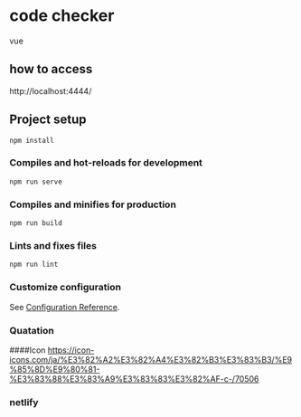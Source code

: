 # code checker
vue 

## how to access
http://localhost:4444/

## Project setup
```
npm install
```

### Compiles and hot-reloads for development
```
npm run serve
```

### Compiles and minifies for production
```
npm run build
```

### Lints and fixes files
```
npm run lint
```

### Customize configuration
See [Configuration Reference](https://cli.vuejs.org/config/).

### Quatation
####Icon
https://icon-icons.com/ja/%E3%82%A2%E3%82%A4%E3%82%B3%E3%83%B3/%E9%85%8D%E9%80%81-%E3%83%88%E3%83%A9%E3%83%83%E3%82%AF-c-/70506

### netlify
